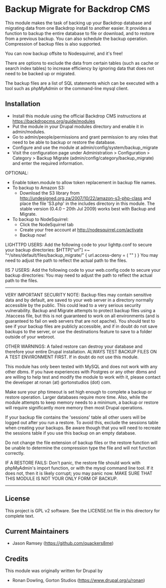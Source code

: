 Backup Migrate for Backdrop CMS 
===============================

This module makes the task of backing up your Backdrop database and migrating 
data from one Backdrop install to another easier. It provides a function to 
backup the entire database to file or download, and to restore from a previous 
backup. 
You can also schedule the backup operation. Compression of backup files is also
supported.

You can now backup offsite to Nodesquirrel, and it's free!

There are options to exclude the data from certain tables (such as cache or
search index tables) to increase efficiency by ignoring data that does not need
to be backed up or migrated.

The backup files are a list of SQL statements which can be executed with a tool
such as phpMyAdmin or the command-line mysql client.

Installation
------------

* Install this module using the official Backdrop CMS instructions at
  https://backdropcms.org/guide/modules
* Put the module in your Drupal modules directory and enable it in 
  admin/modules.
* Go to admin/people/permissions and grant permission to any roles that need to
  be able to backup or restore the database.
* Configure and use the module at admin/config/system/backup_migrate
* Visit the configuration page under Administration > Configuration > Category >
  Backup Migrate (admin/config/category/backup_migrate) and enter the required 
  information.

OPTIONAL:
* Enable token.module to allow token replacement in backup file names.
* To backup to Amazon S3:
    - Download the S3 library from http://undesigned.org.za/2007/10/22/amazon-s3-php-class
      and place the file 'S3.php' in the includes directory in this module.
      The stable version (0.4.0 – 20th Jul 2009) works best with Backup and 
      Migrate.
* To backup to NodeSquirrel:
	- Click the NodeSquirrel tab
	- Create your free account at http://nodesquirrel.com/activate
	- Backup now!
	
LIGHTTPD USERS:
Add the following code to your lighttp.conf to secure your backup directories:
  $HTTP["url"] =~ "^/sites/default/files/backup_migrate/" {
       url.access-deny = ( "" )
  }
You may need to adjust the path to reflect the actual path to the files.

IIS 7 USERS:
Add the following code to your web.config code to secure your backup directories:
<rule name="postinst-redirect" stopProcessing="true">
   <match url="sites/default/files/backup_migrate" />
   <action type="Rewrite" url=""/>
</rule>
You may need to adjust the path to reflect the actual path to the files.

-------------------------------------------------------------------------------

VERY IMPORTANT SECURITY NOTE:
Backup files may contain sensitive data and by default, are saved to your web
server in a directory normally accessible by the public. This could lead to a
very serious security vulnerability. Backup and Migrate attempts to protect
backup files using a .htaccess file, but this is not guaranteed to work on all
environments (and is guaranteed to fail on web servers that are not apache). You
should test to see if your backup files are publicly accessible, and if in doubt
do not save backups to the server, or use the destinations feature to save to a 
folder outside of your webroot.

OTHER WARNINGS:
A failed restore can destroy your database and therefore your entire Drupal
installation. ALWAYS TEST BACKUP FILES ON A TEST ENVIRONMENT FIRST. If in doubt
do not use this module.

This module has only been tested with MySQL and does not work with any other dbms. 
If you have experiences with Postgres or any other dbms and are willing to help 
test and modify the module to work with it, please contact the developer at 
ronan (at) gortonstudios (dot) com.

Make sure your php timeout is set high enough to complete a backup or restore
operation. Larger databases require more time. Also, while the module attempts
to keep memory needs to a minimum, a backup or restore will require
significantly more memory then most Drupal operations.

If your backup file contains the 'sessions' table all other users will be logged
out after you run a restore. To avoid this, exclude the sessions table when 
creating your backups. Be aware though that you will need to recreate the 
sessions table if you use this backup on an empty database.

Do not change the file extension of backup files or the restore function will be
unable to determine the compression type the file and will not function
correctly.

IF A RESTORE FAILS:
Don't panic, the restore file should work with phpMyAdmin's import function, or
with the mysql command line tool. If it does not, then it is likely corrupt; you
may panic now. MAKE SURE THAT THIS MODULE IS NOT YOUR ONLY FORM OF BACKUP.

-------------------------------------------------------------------------------


License
-------

This project is GPL v2 software. See the LICENSE.txt file in this directory for
complete text.

Current Maintainers
-------------------

- Jason Ramsey (https://github.com/quackers8me)

Credits
-------
This module was originally written for Drupal by
- Ronan Dowling, Gorton Studios (https://www.drupal.org/u/ronan)

